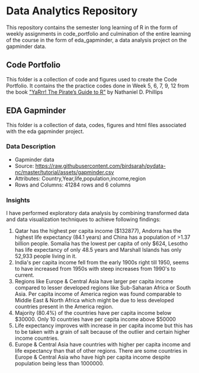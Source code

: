 # Data Analytics Repository
This repository contains the semester long learning of R in the form of weekly assignments in code_portfolio and culmination of the entire learning of the course in the form of eda_gapminder, a data analysis project on the gapminder data.

## Code Portfolio
This folder is a collection of code and figures used to create the Code Portfolio.
It contains the the practice codes done in Week 5, 6, 7, 9, 12 from the book ["YaRrr! The Pirate’s Guide to R"](https://bookdown.org/ndphillips/YaRrr/) by Nathaniel D. Phillips

## EDA Gapminder
This folder is a collection of data, codes, figures and html files associated with the eda gapminder project.
### Data Description 
- Gapminder data
- Source: https://raw.githubusercontent.com/birdsarah/pydata-nc/master/tutorial/assets/gapminder.csv
- Attributes: Country,Year,life,population,income,region
- Rows and Columns: 41284 rows and 6 columns

### Insights
I have performed exploratory data analysis by combining transformed data and data visualization techniques to achieve following findings:</br>

1. Qatar has the highest per capita income ($132877), Andorra has the highest life expectancy (84.1 years) and China has a population of >1.37 billion people. Somalia has the lowest per capita of only $624, Lesotho has life expectancy of only 48.5 years and Marshall Islands has only 52,933 people living in it. </br>
2. India's  per capita income fell from the early 1900s right till 1950, seems to have increased from 1950s with steep increases from 1990's to current.</br>
3. Regions like Europe & Central Asia have larger per capita income compared to lesser developed regions like Sub-Saharan Africa or South Asia. Per capita income of America region was found comparable to Middle East & North Africa which might be due to less developed countries present in the America region.</br>
4. Majority (80.4%) of the countries have per capita income below $30000. Only 10 countries have per capita income above $50000</br>
5. Life expectancy improves with increase in per capita income but this has to be taken with a grain of salt because of the outlier and certain higher income countries.</br>
6. Europe & Central Asia  have countries with higher per capita income and life expectancy than that of other regions. There are some countries in Europe & Central Asia who have high per capita income despite population being less than 1000000.</br>







